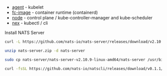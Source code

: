 
- [agent](https://github.com/synadia-io/nex/blob/main/agent) - kubelet
- [fc-image](https://github.com/synadia-io/nex/blob/main/agent/fc-image) -  container runtime (containerd)
- [node](https://github.com/synadia-io/nex/blob/main/internal/node) - control plane / kube-controller-manager and kube-scheduler
- [nex](https://github.com/synadia-io/nex/blob/main/nex) - kubectl / cli








Install NATS Server
```bash
curl -L https://github.com/nats-io/nats-server/releases/download/v2.10.9/nats-server-v2.10.9-linux-amd64.zip -o nats-server.zip

unzip nats-server.zip -d nats-server

sudo cp nats-server/nats-server-v2.10.9-linux-amd64/nats-server /usr/bin

curl -fsSL https://github.com/nats-io/natscli/releases/download/v0.1.1/nats-0.1.1-amd64.deb 
```